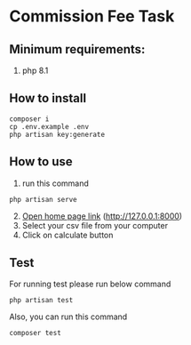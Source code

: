 # Commission Fee Task

## Minimum requirements:
1. php 8.1
## How to install
```
composer i
cp .env.example .env
php artisan key:generate
```

## How to use
1. run this command
```
php artisan serve
```

2. [Open home page link](http://127.0.0.1:8000) (http://127.0.0.1:8000)
3. Select your csv file from your computer
4. Click on calculate button

## Test
For running test please run below command
```
php artisan test
```

Also, you can run this command
```
composer test
```

